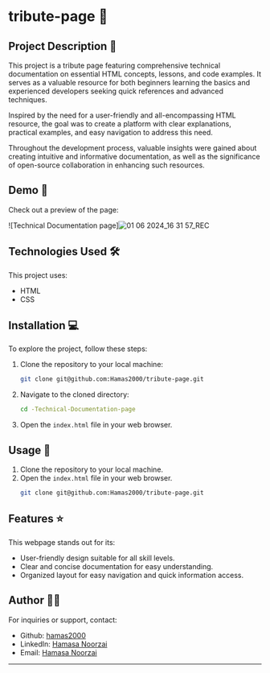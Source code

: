 # tribute-page 🚀

## Project Description 📝

This project is a tribute page featuring comprehensive technical documentation on essential HTML concepts, lessons, and code examples. It serves as a valuable resource for both beginners learning the basics and experienced developers seeking quick references and advanced techniques.

Inspired by the need for a user-friendly and all-encompassing HTML resource, the goal was to create a platform with clear explanations, practical examples, and easy navigation to address this need.

Throughout the development process, valuable insights were gained about creating intuitive and informative documentation, as well as the significance of open-source collaboration in enhancing such resources.

## Demo 📸

Check out a preview of the page:

![Technical Documentation page]![01 06 2024_16 31 57_REC](https://github.com/Hamas2000/tribute-page/assets/168201374/5056f87b-03d5-4234-81b1-71f5eb880eca)


## Technologies Used 🛠️

This project uses:

- HTML
- CSS

## Installation 💻

To explore the project, follow these steps:

1. Clone the repository to your local machine:
   ```bash
   git clone git@github.com:Hamas2000/tribute-page.git
   ```
2. Navigate to the cloned directory:
   ```bash
   cd -Technical-Documentation-page
   ```
3. Open the `index.html` file in your web browser.

## Usage 🎯

1. Clone the repository to your local machine.
2. Open the `index.html` file in your web browser.
   ```bash
   git clone git@github.com:Hamas2000/tribute-page.git
   ```

## Features ⭐

This webpage stands out for its:

- User-friendly design suitable for all skill levels.
- Clear and concise documentation for easy understanding.
- Organized layout for easy navigation and quick information access.

## Author 👩‍💻

For inquiries or support, contact:
- Github: [hamas2000](https://github.com/Hamas2000)
- LinkedIn: [Hamasa Noorzai](http://www.linkedin.com/in/hamasa-noorzai-6787a6196)
- Email: [Hamasa Noorzai](mailto:hamasa.noorzai2000@gamil.com)
---
